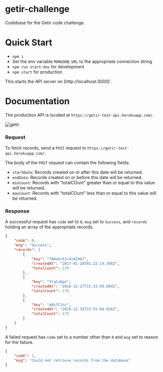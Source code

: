 # getir-challenge

Codebase for the Getir code challenge.

# Quick Start

- `npm i`
- Set the env variable `MONGODB_URL` to the appropriate connection string
- `npm run start:dev` for development
- `npm start` for production

This starts the API server on [http://localhost:3000]`.

# Documentation

The production API is located at `https://getir-test-api.herokuapp.com/`.

![getir](https://user-images.githubusercontent.com/6097630/107561254-9dd7a800-6bde-11eb-9075-b489b1baf761.png)

### Request

To fetch records, send a `POST` request to `https://getir-test-api.herokuapp.com/`.

The body of the `POST` request can contain the following fields:

- `startDate`: Records created on or after this date will be returned.
- `endDate`: Records created on or before this date will be returned.
- `minCount`: Records with “totalCOunt” greater than or equal to this value will be returned.
- `maxCount`: Records with “totalCOunt” less than or equal to this value will be returned.

### Response

A successful request has `code` set to `0`, `msg` set to `Success`, and `records` holding an array of the appropriate records.

```json
{
    "code": 0,
    "msg": "Success",
    "records": [
        {
            "key": "TAKwGc6Jr4i8Z487",
            "createdAt": "2017-01-28T01:22:14.398Z",
            "totalCount": 170
        },
        {
            "key": "XlqCuHpo",
            "createdAt": "2016-12-27T15:33:59.004Z",
            "totalCount": 179
        },
        {
            "key": "eBsfCJnz",
            "createdAt": "2016-12-15T23:55:04.926Z",
            "totalCount": 175
        }
    ]
}
```

A failed request has `code` set to a number other than `0` and `msg` set to reason for the failure.

```json
{
    "code": 1,
    "msg": "Could not retrieve records from the database"
}
```